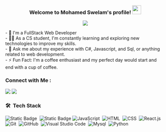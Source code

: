 <h3 align="center">
  Welcome to Mohamed Swelam's profile!
  <img src="https://media.giphy.com/media/hvRJCLFzcasrR4ia7z/giphy.gif" width="28">
</h3>
<!-- Typing SVG by DenverCoder1 - https://github.com/DenverCoder1/readme-typing-svg -->
<p align="center">
  <a href="https://github.com/DenverCoder1/readme-typing-svg"><img src="https://readme-typing-svg.herokuapp.com/?lines=Full-stack%20web%20developer;Always%20learning%20new%20things&font=Fira%20Code&center=true&width=440&height=45&color=f75c7e&vCenter=true&size=22"></a>
</p> 
- 🏢 I'm a FullStack Web Developer <br>
- 👨‍💻 As a CS student, I'm constantly learning and exploring new technologies to improve my skills.<br>
- 💬 Ask me about my experience with C#, Javascript, and Sql, or anything related to web development.<br>
- ⚡ Fun Fact: I'm a coffee enthusiast and my perfect day would start and end with a cup of coffee.<br>

### Connect with Me :
<a href="https://www.linkedin.com/in/mohamed-swelam-281613277/" target="_blank"><img src="https://img.shields.io/badge/-Mohamed%20Swelam-0077B5?style=for-the-badge&logo=Linkedin&logoColor=white"/></a>
<a href="https://t.me/Mohamed_Swelam11" target="_blank"><img src="https://img.shields.io/badge/-Mohamed%20Swelam-0077B5?style=for-the-badge&logo=Telegram&logoColor=white"/></a>


### 🛠 &nbsp;Tech Stack
![Static Badge](https://img.shields.io/badge/C%23-05122A?logo=C%23)&nbsp;
![Static Badge](https://img.shields.io/badge/.Net-05122A?logo=.Net)
![JavaScript](https://img.shields.io/badge/-JavaScript-05122A?style=flat&logo=javascript)&nbsp;
![HTML](https://img.shields.io/badge/-HTML-05122A?style=flat&logo=HTML5)&nbsp;
![CSS](https://img.shields.io/badge/-CSS-05122A?style=flat&logo=CSS3&logoColor=1572B6)&nbsp;
![React.js](https://img.shields.io/badge/-React-05122A?style=flat&logo=react)
![Git](https://img.shields.io/badge/-Git-05122A?style=flat&logo=git)&nbsp;
![GitHub](https://img.shields.io/badge/-GitHub-05122A?style=flat&logo=github)&nbsp;
![Visual Studio Code](https://img.shields.io/badge/-Visual%20Studio%20Code-05122A?style=flat&logo=visual-studio-code&logoColor=007ACC)&nbsp;
![Mysql](https://img.shields.io/badge/-Mysql-05122A?style=flat&logo=Mysql)&nbsp;
![Python](https://img.shields.io/badge/-Python%20-05122A?style=flat&logo=python)&nbsp;
